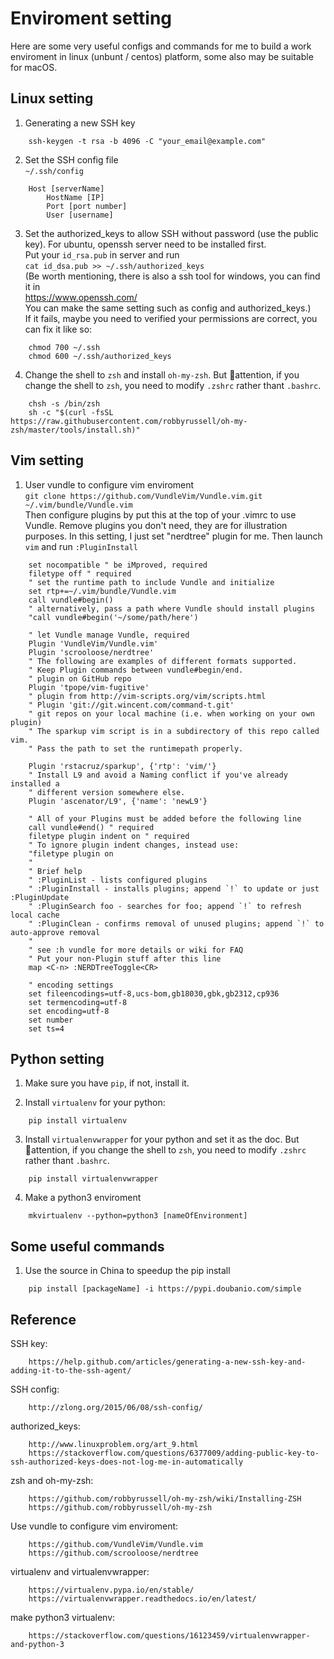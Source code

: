 # Enviroment setting
Here are some very useful configs and commands for me to build a work enviroment in linux (unbunt / centos) platform, some also may be suitable for macOS.

## Linux setting
1. Generating a new SSH key  
```
    ssh-keygen -t rsa -b 4096 -C "your_email@example.com"  
```

2. Set the SSH config file  
`~/.ssh/config`  
```
    Host [serverName]  
        HostName [IP]  
        Port [port number]  
        User [username]  
```

3. Set the authorized_keys to allow SSH without password (use the public key). For ubuntu, openssh server need to be installed first.  
Put your `id_rsa.pub` in server and run  
`cat id_dsa.pub >> ~/.ssh/authorized_keys`  
(Be worth mentioning, there is also a ssh tool for windows, you can find it in  
https://www.openssh.com/  
You can make the same setting such as config and authorized_keys.)  
If it fails, maybe you need to verified your permissions are correct, you can fix it like so:
```
    chmod 700 ~/.ssh 
    chmod 600 ~/.ssh/authorized_keys
```

4. Change the shell to `zsh` and install `oh-my-zsh`. But attention, if you change the shell to `zsh`, you need to modify `.zshrc` rather thant `.bashrc`.
```
    chsh -s /bin/zsh
    sh -c "$(curl -fsSL https://raw.githubusercontent.com/robbyrussell/oh-my-zsh/master/tools/install.sh)"
```

## Vim setting
1. User vundle to configure vim enviroment  
`git clone https://github.com/VundleVim/Vundle.vim.git ~/.vim/bundle/Vundle.vim`  
Then configure plugins by put this at the top of your .vimrc to use Vundle. Remove plugins you don't need, they are for illustration purposes. In this setting, I just set "nerdtree" plugin for me. Then launch `vim` and run `:PluginInstall`
```
    set nocompatible " be iMproved, required
    filetype off " required
    " set the runtime path to include Vundle and initialize
    set rtp+=~/.vim/bundle/Vundle.vim
    call vundle#begin()
    " alternatively, pass a path where Vundle should install plugins
    "call vundle#begin('~/some/path/here')

    " let Vundle manage Vundle, required
    Plugin 'VundleVim/Vundle.vim'
    Plugin 'scrooloose/nerdtree'
    " The following are examples of different formats supported.
    " Keep Plugin commands between vundle#begin/end.
    " plugin on GitHub repo
    Plugin 'tpope/vim-fugitive'
    " plugin from http://vim-scripts.org/vim/scripts.html
    " Plugin 'git://git.wincent.com/command-t.git'
    " git repos on your local machine (i.e. when working on your own plugin)
    " The sparkup vim script is in a subdirectory of this repo called vim.
    " Pass the path to set the runtimepath properly.

    Plugin 'rstacruz/sparkup', {'rtp': 'vim/'}
    " Install L9 and avoid a Naming conflict if you've already installed a
    " different version somewhere else.
    Plugin 'ascenator/L9', {'name': 'newL9'}

    " All of your Plugins must be added before the following line
    call vundle#end() " required
    filetype plugin indent on " required
    " To ignore plugin indent changes, instead use:
    "filetype plugin on
    "
    " Brief help
    " :PluginList - lists configured plugins
    " :PluginInstall - installs plugins; append `!` to update or just :PluginUpdate
    " :PluginSearch foo - searches for foo; append `!` to refresh local cache
    " :PluginClean - confirms removal of unused plugins; append `!` to auto-approve removal
    "
    " see :h vundle for more details or wiki for FAQ
    " Put your non-Plugin stuff after this line
    map <C-n> :NERDTreeToggle<CR>

    " encoding settings
    set fileencodings=utf-8,ucs-bom,gb18030,gbk,gb2312,cp936
    set termencoding=utf-8
    set encoding=utf-8
    set number
    set ts=4
```

## Python setting
1. Make sure you have `pip`, if not, install it.

2. Install `virtualenv` for your python:
```
    pip install virtualenv
```

3. Install `virtualenvwrapper` for your python and set it as the doc. But attention, if you change the shell to `zsh`, you need to modify `.zshrc` rather thant `.bashrc`.
```
    pip install virtualenvwrapper
```
4. Make a python3 enviroment
```
    mkvirtualenv --python=python3 [nameOfEnvironment]
```


## Some useful commands

1. Use the source in China to speedup the pip install
```
    pip install [packageName] -i https://pypi.doubanio.com/simple
```




## Reference
SSH key:  
```
    https://help.github.com/articles/generating-a-new-ssh-key-and-adding-it-to-the-ssh-agent/  
```

SSH config:  
```
    http://zlong.org/2015/06/08/ssh-config/
```

authorized_keys:  
```
    http://www.linuxproblem.org/art_9.html  
    https://stackoverflow.com/questions/6377009/adding-public-key-to-ssh-authorized-keys-does-not-log-me-in-automatically  
```

zsh and oh-my-zsh:  
```
    https://github.com/robbyrussell/oh-my-zsh/wiki/Installing-ZSH  
    https://github.com/robbyrussell/oh-my-zsh
```

Use vundle to configure vim enviroment:
```
    https://github.com/VundleVim/Vundle.vim
    https://github.com/scrooloose/nerdtree
```

virtualenv and virtualenvwrapper:
```
    https://virtualenv.pypa.io/en/stable/
    https://virtualenvwrapper.readthedocs.io/en/latest/
```

make python3 virtualenv:
```
    https://stackoverflow.com/questions/16123459/virtualenvwrapper-and-python-3
```
